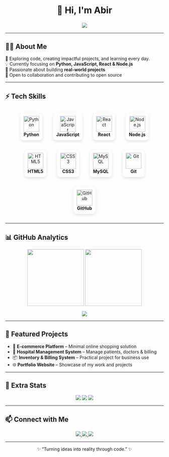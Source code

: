 <!-- Hero Section with Typing Animation -->
<div align="center">

# 👋 Hi, I'm **Abir**  
<h3>
  <img src="https://readme-typing-svg.herokuapp.com?font=Fira+Code&size=28&duration=3000&pause=500&color=4CAF50&center=true&vCenter=true&width=600&lines=Passionate+Learner;Developer;Tech+Enthusiast" />
</h3>

</div>

---

<!-- About Me -->
## 👨‍💻 About Me  
🚀 Exploring code, creating impactful projects, and learning every day.  
💡 Currently focusing on **Python, JavaScript, React & Node.js**  
🌱 Passionate about building **real-world projects**  
🤝 Open to collaboration and contributing to open source  

---

<!-- Professional Tech Skills Section -->
## ⚡ Tech Skills  

<p align="center">
  <span style="display:inline-block; margin:15px; text-align:center; padding:10px; border-radius:10px; box-shadow: 0px 4px 10px rgba(0,0,0,0.1);">
    <img alt="Python" src="https://cdn.jsdelivr.net/gh/devicons/devicon/icons/python/python-original.svg" width="50"/><br><b>Python</b>
  </span>
  <span style="display:inline-block; margin:15px; text-align:center; padding:10px; border-radius:10px; box-shadow: 0px 4px 10px rgba(0,0,0,0.1);">
    <img alt="JavaScript" src="https://cdn.jsdelivr.net/gh/devicons/devicon/icons/javascript/javascript-original.svg" width="50"/><br><b>JavaScript</b>
  </span>
  <span style="display:inline-block; margin:15px; text-align:center; padding:10px; border-radius:10px; box-shadow: 0px 4px 10px rgba(0,0,0,0.1);">
    <img alt="React" src="https://cdn.jsdelivr.net/gh/devicons/devicon/icons/react/react-original.svg" width="50"/><br><b>React</b>
  </span>
  <span style="display:inline-block; margin:15px; text-align:center; padding:10px; border-radius:10px; box-shadow: 0px 4px 10px rgba(0,0,0,0.1);">
    <img alt="Node.js" src="https://cdn.jsdelivr.net/gh/devicons/devicon/icons/nodejs/nodejs-original.svg" width="50"/><br><b>Node.js</b>
  </span>
  <span style="display:inline-block; margin:15px; text-align:center; padding:10px; border-radius:10px; box-shadow: 0px 4px 10px rgba(0,0,0,0.1);">
    <img alt="HTML5" src="https://cdn.jsdelivr.net/gh/devicons/devicon/icons/html5/html5-original.svg" width="50"/><br><b>HTML5</b>
  </span>
  <span style="display:inline-block; margin:15px; text-align:center; padding:10px; border-radius:10px; box-shadow: 0px 4px 10px rgba(0,0,0,0.1);">
    <img alt="CSS3" src="https://cdn.jsdelivr.net/gh/devicons/devicon/icons/css3/css3-original.svg" width="50"/><br><b>CSS3</b>
  </span>
  <span style="display:inline-block; margin:15px; text-align:center; padding:10px; border-radius:10px; box-shadow: 0px 4px 10px rgba(0,0,0,0.1);">
    <img alt="MySQL" src="https://cdn.jsdelivr.net/gh/devicons/devicon/icons/mysql/mysql-original.svg" width="50"/><br><b>MySQL</b>
  </span>
  <span style="display:inline-block; margin:15px; text-align:center; padding:10px; border-radius:10px; box-shadow: 0px 4px 10px rgba(0,0,0,0.1);">
    <img alt="Git" src="https://cdn.jsdelivr.net/gh/devicons/devicon/icons/git/git-original.svg" width="50"/><br><b>Git</b>
  </span>
  <span style="display:inline-block; margin:15px; text-align:center; padding:10px; border-radius:10px; box-shadow: 0px 4px 10px rgba(0,0,0,0.1);">
    <img alt="GitHub" src="https://cdn.jsdelivr.net/gh/devicons/devicon/icons/github/github-original.svg" width="50"/><br><b>GitHub</b>
  </span>
</p>

---

<!-- GitHub Stats -->
## 📊 GitHub Analytics  
<p align="center">
  <img src="https://github-readme-stats.vercel.app/api?username=Arafath-Abir&show_icons=true&theme=radical&hide_border=true" height="180"/>  
  <img src="https://github-readme-streak-stats.herokuapp.com?user=Arafath-Abir&theme=radical&hide_border=true" height="180"/>
</p>

<p align="center">
  <img src="https://github-readme-activity-graph.vercel.app/graph?username=Arafath-Abir&theme=react-dark&hide_border=true" />
</p>

---

<!-- Projects Section -->
## 🌱 Featured Projects  
- 🛒 **E-commerce Platform** – Minimal online shopping solution  
- 🏥 **Hospital Management System** – Manage patients, doctors & billing  
- 📦 **Inventory & Billing System** – Practical project for business use  
- 🌐 **Portfolio Website** – Showcase of my work and projects  

---

<!-- Fun Stats -->
## 🎯 Extra Stats  
<p align="center">
  <img src="https://komarev.com/ghpvc/?username=Arafath-Abir&label=Profile+Views&color=blue&style=for-the-badge" /> 
  <img src="https://img.shields.io/github/followers/Arafath-Abir?label=Followers&style=for-the-badge" /> 
  <img src="https://img.shields.io/github/stars/Arafath-Abir?label=Stars&style=for-the-badge" />
</p>

---

<!-- Contact Section -->
## 📫 Connect with Me  
<p align="center">
  <a href="https://linkedin.com/in/your-link" target="_blank">
    <img src="https://img.shields.io/badge/LinkedIn-0A66C2?style=for-the-badge&logo=linkedin&logoColor=white"/>
  </a>
  <a href="mailto:yourmail@example.com" target="_blank">
    <img src="https://img.shields.io/badge/Email-D14836?style=for-the-badge&logo=gmail&logoColor=white"/>
  </a>
  <a href="https://github.com/Arafath-Abir" target="_blank">
    <img src="https://img.shields.io/badge/GitHub-181717?style=for-the-badge&logo=github&logoColor=white"/>
  </a>
</p>

---

<p align="center">✨ “Turning ideas into reality through code.” ✨</p>
